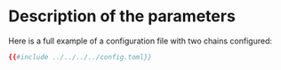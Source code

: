 # Description of the parameters

Here is a full example of a configuration file with two chains configured:

```toml
{{#include ../../../../config.toml}}
```
